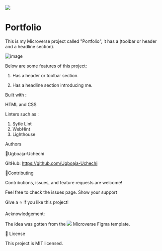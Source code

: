 ![](https://img.shields.io/badge/Microverse-blueviolet)

# Portfolio

This is my Microverse project called "Portfolio", it has a (toolbar or header and a headline section).

![image](https://user-images.githubusercontent.com/74814780/129695103-8779e9f2-0d70-401d-a5fb-ebfcdf5b9445.png)


Below are some features of this project:

1. Has a header or toolbar section.

2.  Has a headline section introducing me.

Built with :

HTML and CSS

Linters such as :

1. Sytle Lint
2. WebHint
3. Lighthouse

Authors

👤Ugboaja-Uchechi

GitHub: https://github.com/Ugboaja-Uchechi


🤝Contributing

Contributions, issues, and feature requests are welcome!

Feel free to check the issues page. Show your support

Give a ⭐️ if you like this project!

Acknowledgement:

The idea was gotten from the ![](https://img.shields.io/badge/Microverse-blueviolet) Microverse Figma template.


📝 License

This project is MIT licensed.
